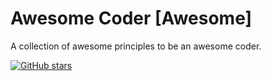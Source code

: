 # Awesome Coder [Awesome]



A collection of awesome principles to be an awesome coder.  



[![GitHub stars](https://img.shields.io/github/stars/murffious/awesome-coder.svg?style=social&label=Star)](https://github.com/murffious/awesome-coder/)

